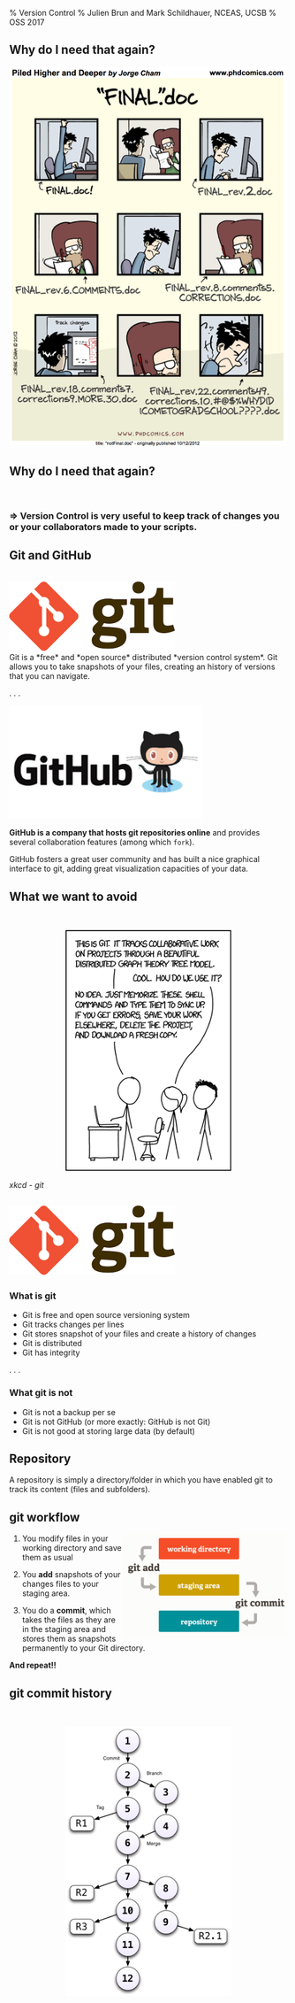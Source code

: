 % Version Control
% Julien Brun and Mark Schildhauer, NCEAS, UCSB
% OSS 2017


## Why do I need that again?

<p align="center">
  <img style="width: 550px;" src=images/phd_comics_final.png />
</p>

## Why do I need that again?

<br>

### => Version Control is very useful to keep track of changes you or your collaborators made to your scripts.


## Git and GitHub

<br>

<img style="align: left;width: 300px;" src="images/git_icon.png">

<br>
Git is a *free* and *open source* distributed *version control system*. Git allows you to take snapshots of your files, creating an history of versions that you can navigate.
<br>

. . .

<img style="algn: right;width: 350px;" src="images/GitHub_logo.png">


**GitHub is a company that hosts git repositories online** and provides several collaboration features (among which `fork`). 

GitHub fosters a great user community and has built a nice graphical interface to git, adding great visualization capacities of your data.


## What we want to avoid

<br>
<p align="center">
  <img style="width: 300px;" src="images/git_xkcd.png">
</p>


*xkcd - git*

## <img style="align: middle;width: 300px;" src="images/git_icon.png"> 

### What is git

- Git is free and open source versioning system
- Git tracks changes per lines
- Git stores snapshot of your files and create a history of changes
- Git is distributed
- Git has integrity

. . .

### What git is not

- Git is not a backup per se
- Git is not GitHub (or more exactly: GitHub is not Git)
- Git is not good at storing large data (by default)

## Repository

A repository is simply a directory/folder in which you have enabled git to track its content (files and subfolders). 


## git workflow

<img style="float: right;width: 300px;" src="images/git_workflow_general.png">

1. You modify files in your working directory and save them as usual

2. You **add** snapshots of your changes files to your staging area.

3. You do a **commit**, which takes the files as they are in the staging area and stores them as snapshots permanently to your Git directory.

**And repeat!!**


## git commit history

<br>
<p align="center">
  <img style="width: 300px;" src="images/version-graph_mattJones.png">
</p>

